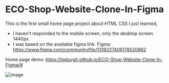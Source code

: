# ECO-Shop-Website-Clone-In-Figma
This is the first small home page project about HTML CSS I just learned,

- I haven't responded to the mobile screen, only the desktop screen 1440px.
- I was based on the available figma link.
Figma: https://www.figma.com/community/file/1318227406178520862

Home page demo: https://lqduygit.github.io/ECO-Shop-Website-Clone-In-Figma/#

![image](https://github.com/user-attachments/assets/29b69704-a7f3-4522-8fff-522a850da785)
